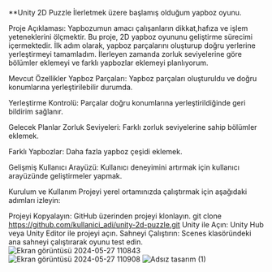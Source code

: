 **Unity 2D Puzzle İlerletmek üzere başlamış olduğum yapboz oyunu.

Proje Açıklaması:
Yapbozumun amacı çalışanların dikkat,hafıza ve işlem yeteneklerini ölçmektir.
Bu proje, 2D yapboz oyununu geliştirme sürecimi içermektedir.
İlk adım olarak, yapboz parçalarını oluşturup doğru yerlerine yerleştirmeyi tamamladım.
İlerleyen zamanda zorluk seviyelerine göre bölümler eklemeyi ve farklı yapbozlar eklemeyi planlıyorum.

Mevcut Özellikler Yapboz Parçaları:
Yapboz parçaları oluşturuldu ve doğru konumlarına yerleştirilebilir durumda.

Yerleştirme Kontrolü: Parçalar doğru konumlarına yerleştirildiğinde geri bildirim sağlanır.

Gelecek Planlar Zorluk Seviyeleri: Farklı zorluk seviyelerine sahip bölümler eklemek.

Farklı Yapbozlar: Daha fazla yapboz çeşidi eklemek.

Gelişmiş Kullanıcı Arayüzü: Kullanıcı deneyimini artırmak için kullanıcı arayüzünde geliştirmeler yapmak.

Kurulum ve Kullanım Projeyi yerel ortamınızda çalıştırmak için aşağıdaki adımları izleyin:

Projeyi Kopyalayın: GitHub üzerinden projeyi klonlayın. git clone https://github.com/kullanici_adi/unity-2d-puzzle.git Unity ile Açın: Unity Hub veya Unity Editor ile projeyi açın.
Sahneyi Çalıştırın: Scenes klasöründeki ana sahneyi çalıştırarak oyunu test edin.
![Ekran görüntüsü 2024-05-27 110843](https://github.com/retlaanesrun/unity-2d-puzzle/assets/122984044/b45b8624-9eb7-41f5-a091-0c3a38e130c0)
![Ekran görüntüsü 2024-05-27 110908](https://github.com/retlaanesrun/unity-2d-puzzle/assets/122984044/69a2ab6f-2191-4d8f-b347-60cd562250ec)
![Adsız tasarım (1)](https://github.com/retlaanesrun/unity-2d-puzzle/assets/122984044/2710c648-d91e-4e1b-8334-27c3a7c8269d)
